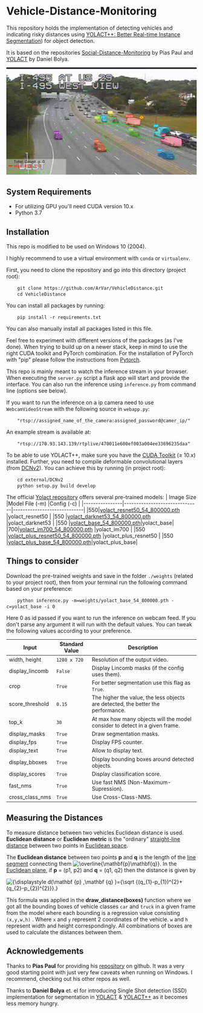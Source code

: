 # Vehicle-Distance-Monitoring

This repository holds the implementation of detecting vehicles and indicating risky distances using  [YOLACT++: Better Real-time Instance Segmentation](https://arxiv.org/abs/1912.06218)) for object detection.

It is based on the repositories [Social-Distance-Monitoring](https://github.com/paul-pias/Social-Distance-Monitoring) by Pias Paul and [YOLACT](https://github.com/dbolya/yolact) by Daniel Bolya.

![image info](./data/output.gif)

## System Requirements

- For utilizing GPU you'll need CUDA version 10.x
- Python 3.7

## Installation

This repo is modified to be used on Windows 10 (2004).

I highly recommend to use a virtual environment with `conda` or `virtualenv`.

First, you need to clone the repository and go into this directory (project root):

```console
    git clone https://github.com/ArVar/VehicleDistance.git
    cd VehicleDistance
```

You can install all packages by running:

```console
    pip install -r requirements.txt
```

You can also manually install all packages listed in this file.

Feel free to experiment with different versions of the packages (as I've done).
When trying to build up on a newer stack, keep in mind to use the right CUDA toolkit and PyTorch combination.
For the installation of PyTorch with "pip" please follow the instructions from [Pytorch](https://pytorch.org/).

This repo is mainly meant to watch the inference stream in your browser. When executing the `server.py` script a flask app will start and provide the interface.
You can also run the inference using `inference.py` from command line (options see below).

If you want to run the inference on a ip camera need to use `WebcamVideoStream` with the following source in `webapp.py`:

```console
    "rtsp://assigned_name_of_the_camera:assigned_password@camer_ip/"
```

An example stream is available at:

```console
    "rtsp://170.93.143.139/rtplive/470011e600ef003a004ee33696235daa"
```

To be able to use YOLACT++, make sure you have the [CUDA Toolkit](https://developer.nvidia.com/cuda-toolkit) ($\geq$ 10.x) installed. Further, you need to compile deformable convolutional layers (from [DCNv2](https://github.com/CharlesShang/DCNv2/tree/pytorch_1.0)). You can achieve this by running (in project root):

```console
    cd external/DCNv2
    python setup.py build develop
```

The official [Yolact repository](https://github.com/dbolya/yolact) offers several pre-trained models:
|    Image Size            |Model File (-m)                       |Config (-c)                   |
|----------------|-------------------------------|-----------------------------|
|550|[yolact_resnet50_54_800000.pth](https://drive.google.com/file/d/1yp7ZbbDwvMiFJEq4ptVKTYTI2VeRDXl0/view?usp=sharing)            |yolact_resnet50            |
|550          |[yolact_darknet53_54_800000.pth](https://drive.google.com/file/d/1dukLrTzZQEuhzitGkHaGjphlmRJOjVnP/view?usp=sharing)           |yolact_darknet53            |
|550          |[yolact_base_54_800000.pth](https://drive.google.com/file/d/1UYy3dMapbH1BnmtZU4WH1zbYgOzzHHf_/view?usp=sharing)|yolact_base|
|700|[yolact_im700_54_800000.pth](https://drive.google.com/file/d/1lE4Lz5p25teiXV-6HdTiOJSnS7u7GBzg/view?usp=sharing)            |yolact_im700            |
|550         |[yolact_plus_resnet50_54_800000.pth](https://drive.google.com/file/d/1ZPu1YR2UzGHQD0o1rEqy-j5bmEm3lbyP/view?usp=sharing)            |yolact_plus_resnet50            |
|550          |[yolact_plus_base_54_800000.pth](https://drive.google.com/file/d/15id0Qq5eqRbkD-N3ZjDZXdCvRyIaHpFB/view?usp=sharing)|yolact_plus_base|

## Things to consider

Download the pre-trained weights and save in the folder `./weights` (related to your project root), then from your terminal run the following command based on your preference:

```console
    python inference.py -m=weights/yolact_base_54_800000.pth -c=yolact_base -i 0
```

Here 0 as id passed if you want to run the inference on webcam feed. If you don't parse any argument it will run with the default values. You can tweak the following values according to your preference.

|Input              |Standard Value |Description                  |
|-------------------|---------------|-----------------------------|
|width, height      |`1280 x 720`   | Resolution of the output video.
|display_lincomb    |`False`        | Display Lincomb masks (if the config uses them).
|crop               |`True`         | For better segmentation use this flag as `True`.
|score_threshold    |`0.15`         | The higher the value, the less objects are detected, the better the performance.
|top_k              |`30`           | At max how many objects will the model consider to detect in a given frame.
|display_masks      |`True`         | Draw segmentation masks.
|display_fps        |`True`         | Display FPS counter.
|display_text       |`True`         | Allow to display text.
|display_bboxes     |`True`         | Display bounding boxes around detected objects.
|display_scores     |`True`         | Display classification score.
|fast_nms           |`True`         | Use fast NMS (Non-Maximum-Supression).
|cross_class_nms    |`True`         | Use Cross-Class-NMS.

## Measuring the Distances

To measure distance between two vehicles Euclidean distance is used. **Euclidean distance** or **Euclidean metric** is the "ordinary" [straight-line](https://en.wikipedia.org/wiki/Straight_line "Straight line")  [distance](https://en.wikipedia.org/wiki/Distance "Distance") between two points in [Euclidean space](https://en.wikipedia.org/wiki/Euclidean_space "Euclidean space").

The **Euclidean distance** between two points **p** and **q** is the length of the [line segment](https://en.wikipedia.org/wiki/Line_segment "Line segment") connecting them ![\overline{\mathbf{p}\mathbf{q}}](https://wikimedia.org/api/rest_v1/media/math/render/svg/6d397a90d8e00a9fbb6e7eb908cda31009fde6ee).
In the [Euclidean plane](https://en.wikipedia.org/wiki/Euclidean_plane "Euclidean plane"), if **p** = (p1, p2) and **q** = (q1, q2) then the distance is given by

![{\displaystyle d(\mathbf {p} ,\mathbf {q} )={\sqrt {(q_{1}-p_{1})^{2}+(q_{2}-p_{2})^{2}}}.}](https://wikimedia.org/api/rest_v1/media/math/render/svg/4febdae84cbc320c19dd13eac5060a984fd438d8)

This formula was applied in the **draw_distance(boxes)** function where we got all the bounding boxes of vehicle classes `car` and `truck` in a given frame from the model where each bounding is a regression value consisting `(x,y,w,h)` . Where `x` and `y` represent 2 coordinates of the vehicle. `w` and `h` represent width and height correspondingly. All combinations of boxes are used to calculate the distances between them.

## Acknowledgements

Thanks to **Pias Paul** for providing his [repository](https://github.com/paul-pias/Social-Distance-Monitoring) on github. It was a very good starting point with just very few caveats when running on Windows. I recommend, checking out his other repos as well.

Thanks to **Daniel Bolya** et. el for introducing Single Shot detection (SSD) implementation for segmentation in  [YOLACT](https://arxiv.org/abs/1904.02689) & [YOLACT++](https://arxiv.org/abs/1912.06218) as it becomes less memory hungry.
